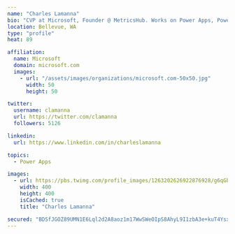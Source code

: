 ```yaml
---
name: "Charles Lamanna"
bio: "CVP at Microsoft, Founder @ MetricsHub. Works on Power Apps, Power Automate, Power Virtual Agent, Common Data Service and Dynamics 365."
location: Bellevue, WA
type: "profile"
heat: 89

affiliation:
  name: Microsoft
  domain: microsoft.com
  images:
    - url: "/assets/images/organizations/microsoft.com-50x50.jpg"
      width: 50
      height: 50

twitter:
  username: clamanna
  url: https://twitter.com/clamanna
  followers: 5126

linkedin:
  url: https://www.linkedin.com/in/charleslamanna

topics:
  - Power Apps

images:
  - url: https://pbs.twimg.com/profile_images/1263202626922876928/g6qGbHZ-_400x400.jpg
    width: 400
    height: 400
    isCached: true
    title: "Charles Lamanna"

secured: "BDSfJGOZ89UMN1E6Lql2d2A8aoz1m17WwSWeOIpS8AhyL9I1zbA3e+kuT4Ysx5IeSmUJ2ptc88o3t+q3ZNH/vSIW704qiRMNxlbZc6vxEXLKATIpLW1tQfCZh3NLBSx1Nv0sAanyXrngXXMrrMIHJzNOy0stDzUUbSQm8gPtGYYnCxoOz/sMWi6TZpXb0Eim5k9D7MBVdR6HdExDzRy6QUIGK4Yb2m/jxgq/yz5yHvtDV9srXWLO733dvFzIF1ApV63bNahxO7ZsbuUWQLoh7VWk0eHHB8yZD0TAZU7PSUmbaMYX/Wxj+FdW1/nn7LyJrzccypOO/ygEGc5T2WIVbdFMJTecxHQ5OWQ/jCnMDy75NjQTqbA8KrTOugve0YyeXGmeCNrRSjvrlWrG9BBvg2OvMYeIg3X5WJocXCV4t4Y=;glNi5aj5rl+NLtO1bxHe+g=="
---
```


